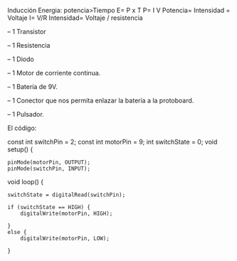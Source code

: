 
Inducción
Energia: potencia>Tiempo
E= P x T
P= I V
Potencia= Intensidad = Voltaje
I= V/R
Intensidad= Voltaje / resistencia

– 1 Transistor 

– 1 Resistencia 

– 1 Diodo 

– 1 Motor de corriente continua.

– 1 Batería de 9V.

– 1 Conector que nos permita enlazar la batería a la protoboard.

– 1 Pulsador.

El código:

const int switchPin = 2;
const int motorPin = 9;
int switchState = 0;
void setup() {

    pinMode(motorPin, OUTPUT);
    pinMode(switchPin, INPUT);
void loop() {

    switchState = digitalRead(switchPin);

    if (switchState == HIGH) {
        digitalWrite(motorPin, HIGH);

    }
    else {
        digitalWrite(motorPin, LOW);

    }
    
